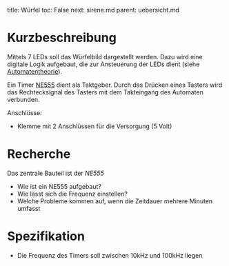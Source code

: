 title: Würfel
toc: False
next: sirene.md
parent: uebersicht.md

# Kurzbeschreibung
Mittels 7 LEDs soll das Würfelbild dargestellt werden. Dazu wird eine digitale
Logik aufgebaut, die zur Ansteuerung der LEDs dient (siehe [Automatentheorie]({filename}/dic/grundlagen_der_digitaltechnik/automatentheorie.md)).

Ein Timer [NE555](https://de.wikipedia.org/wiki/NE555) dient als Taktgeber. Durch das Drücken eines Tasters wird das
Rechtecksignal des Tasters mit dem Takteingang des Automaten verbunden.

Anschlüsse:

* Klemme mit 2 Anschlüssen für die Versorgung (5 Volt)

# Recherche
Das zentrale Bauteil ist der *NE555*

* Wie ist ein NE555 aufgebaut?
* Wie lässt sich die Frequenz einstellen?
* Welche Probleme kommen auf, wenn die Zeitdauer mehrere Minuten umfasst

# Spezifikation
* Die Frequenz des Timers soll zwischen 10kHz und 100kHz liegen

